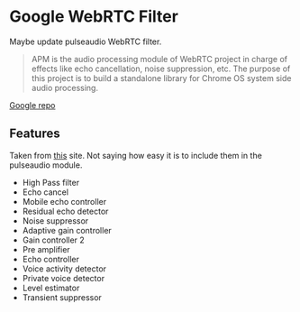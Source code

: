 Google WebRTC Filter
====================

Maybe update pulseaudio WebRTC filter.

> APM is the audio processing module of WebRTC project in charge of effects like
> echo cancellation, noise suppression, etc. The purpose of this project is to
> build a standalone library for Chrome OS system side audio processing.

[Google repo][1]

Features
--------

Taken from [this][2] site. Not saying how easy it is to include them in the
pulseaudio module.

* High Pass filter
* Echo cancel
* Mobile echo controller
* Residual echo detector
* Noise suppressor
* Adaptive gain controller
* Gain controller 2
* Pre amplifier
* Echo controller
* Voice activity detector
* Private voice detector
* Level estimator
* Transient suppressor


[1]: https://chromium.googlesource.com/chromiumos/third_party/webrtc-apm/
[2]: https://chromium.googlesource.com/chromiumos/third_party/webrtc-apm/+/refs/heads/master/modules/audio_processing/audio_processing_impl.h